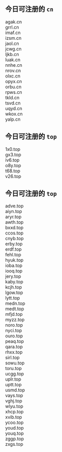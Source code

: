
## 今日可注册的 `cn`
>
agak.cn   
grrl.cn   
imaf.cn   
izsm.cn   
jaol.cn   
jcwg.cn   
ljkb.cn   
luak.cn   
nnhe.cn   
nrov.cn   
olxc.cn   
opyx.cn   
orbu.cn   
rpws.cn   
tkld.cn   
tsvd.cn   
uqyd.cn   
wkox.cn   
yalp.cn   


## 今日可注册的 `top`
>
1x0.top   
gx3.top   
iv6.top   
o8y.top   
t68.top   
v26.top   


## 今日可注册的 `top`
>
adve.top   
aiyn.top   
aryr.top   
awth.top   
bxxd.top   
ccos.top   
cnyb.top   
erby.top   
erdf.top   
fehl.top   
hyuk.top   
ioba.top   
iooq.top   
jery.top   
kaby.top   
kcjh.top   
lgow.top   
lytt.top   
medn.top   
medt.top   
mfjd.top   
myzz.top   
noro.top   
nyci.top   
ouro.top   
peaq.top   
qara.top   
rhxx.top   
sirl.top   
sowu.top   
toru.top   
ucgg.top   
uplr.top   
uptt.top   
usmd.top   
vays.top   
vghj.top   
wlyu.top   
xhcp.top   
xvib.top   
ycoo.top   
youd.top   
youq.top   
zggp.top   
zxgs.top   

